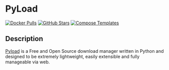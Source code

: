 # PyLoad

[![Docker Pulls](https://img.shields.io/docker/pulls/linuxserver/pyload?style=flat-square&color=607D8B&label=docker%20pulls&logo=docker)](https://hub.docker.com/r/linuxserver/pyload)
[![GitHub Stars](https://img.shields.io/github/stars/linuxserver/docker-pyload?style=flat-square&color=607D8B&label=github%20stars&logo=github)](https://github.com/linuxserver/docker-pyload)
[![Compose Templates](https://img.shields.io/static/v1?style=flat-square&color=607D8B&label=compose&message=templates)](https://github.com/GhostWriters/DockSTARTer/tree/master/compose/.apps/pyload)

## Description

[Pyload](https://pyload.net/) is a Free and Open Source download manager written in Python and designed to be extremely lightweight, easily extensible and fully manageable via web.
